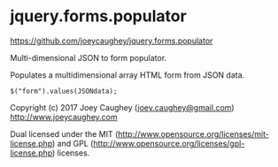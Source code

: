 # jquery.forms.populator
https://github.com/joeycaughey/jquery.forms.populator

Multi-dimensional JSON to form populator.

 
Populates a multidimensional array HTML form from JSON data.

````
$("form").values(JSONdata);
````



Copyright (c) 2017 Joey Caughey (joey.caughey@gmail.com)
http://www.joeycaughey.com

Dual licensed under the MIT (http://www.opensource.org/licenses/mit-license.php)
and GPL (http://www.opensource.org/licenses/gpl-license.php) licenses.

